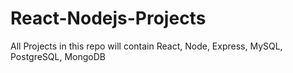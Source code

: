 # React-Nodejs-Projects
All Projects in this repo will contain React, Node, Express, MySQL, PostgreSQL, MongoDB
